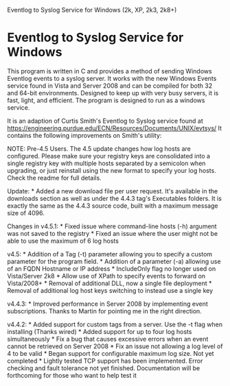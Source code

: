 
Eventlog to Syslog Service for Windows (2k, XP, 2k3, 2k8+)

# Eventlog to Syslog Service for Windows

This program is written in C and provides a method of sending Windows Eventlog events to a syslog server. It works with the new Windows Events service found in Vista and Server 2008 and can be compiled for both 32 and 64-bit environments. Designed to keep up with very busy servers, it is fast, light, and efficient. The program is designed to run as a windows service.

It is an adaption of Curtis Smith's Eventlog to Syslog service found at https://engineering.purdue.edu/ECN/Resources/Documents/UNIX/evtsys/
It contains the following improvements on Smith's utility:

NOTE: Pre-4.5 Users. The 4.5 update changes how log hosts are configured. Please make sure your registry keys are consolidated into a single registry key with multiple hosts separated by a semicolon when upgrading, or just reinstall using the new format to specify your log hosts. Check the readme for full details.

Update: * Added a new download file per user request. It's available in the downloads section as well as under the 4.4.3 tag's Executables folders. It is exactly the same as the 4.4.3 source code, built with a maximum message size of 4096.

Changes in v4.5.1: * Fixed issue where command-line hosts (-h) argument was not saved to the registry * Fixed an issue where the user might not be able to use the maximum of 6 log hosts

v4.5: * Addition of a Tag (-t) parameter allowing you to specify a custom parameter for the program field. * Addition of a parameter (-a) allowing use of an FQDN Hostname or IP address * IncludeOnly flag no longer used on Vista/Server 2k8 * Allow use of XPath to specify events to forward on Vista/2008+ * Removal of additional DLL, now a single file deployment * Removal of additional log host keys switching to instead use a single key

v4.4.3: * Improved performance in Server 2008 by implementing event subscriptions. Thanks to Martin for pointing me in the right direction.

v4.4.2: * Added support for custom tags from a server. Use the -t flag when installing (Thanks wired) * Added support for up to four log hosts simultaneously * Fix a bug that causes excessive errors when an event cannot be retrieved on Server 2008 * Fix an issue not allowing a log level of 4 to be valid * Began support for configurable maximum log size. Not yet completed * Lightly tested TCP support has been implemented. Error checking and fault tolerance not yet finished. Documentation will be forthcoming for those who want to help test it
